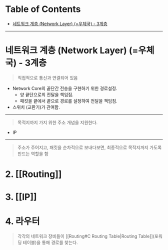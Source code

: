 # Table of Contents

- [네트워크 계층 (Network Layer) (=우체국) - 3계층](#네트워크-계층-network-layer-우체국---3계층)

---

# 네트워크 계층 (Network Layer) (=우체국) - 3계층

> 직접적으로 통신과 연결되어 있음

- Network Core의 끝단간 전송을 구현하기 위한 경로설정.
	- 양 끝단으로의 전달을 책임짐. 
	- 패킷을 끝에서 끝으로 경로를 설정하여 전달을 책임짐.
- 스위치 (교환기)가 관여함.

---

> 목적지까지 가지 위한 주소 개념을 지원한다.

- IP

---

> 주소가 주어지고, 패킷을 순차적으로 보내다보면, 최종적으로 목적지까지 가도록 만드는 역할을 함

# 2. [[Routing]]

# 3. [[IP]]

# 4. 라우터

> 각각의 네트워크 장비들이 [[Routing#C Routing Table|Routing Table]](포워딩 테이블)을 통해 경로를 찾는다.
